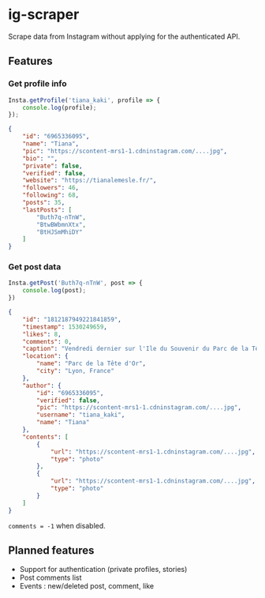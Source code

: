 # ig-scraper

Scrape data from Instagram without applying for the authenticated API.

## Features

### Get profile info

```js
Insta.getProfile('tiana_kaki', profile => {
	console.log(profile);
});
```

```json
{
	"id": "6965336095",
	"name": "Tiana",
	"pic": "https://scontent-mrs1-1.cdninstagram.com/....jpg",
	"bio": "",
	"private": false,
	"verified": false,
	"website": "https://tianalemesle.fr/",
	"followers": 46,
	"following": 68,
	"posts": 35,
	"lastPosts": [
		"Buth7q-nTnW",
		"BtwBWbmnXtx",
		"BtHJSmMhiDY"
	]
}
```

### Get post data

```js
Insta.getPost('Buth7q-nTnW', post => {
	console.log(post);
})
```

```json
{
	"id": "1812187949221841859",
	"timestamp": 1530249659,
	"likes": 8,
	"comments": 0,
	"caption": "Vendredi dernier sur l'Ile du Souvenir du Parc de la Tête d'Or, à Lyon.",
	"location": {
		"name": "Parc de la Tête d'Or",
		"city": "Lyon, France"
	},
	"author": {
		"id": "6965336095",
		"verified": false,
		"pic": "https://scontent-mrs1-1.cdninstagram.com/....jpg",
		"username": "tiana_kaki",
		"name": "Tiana"
	},
	"contents": [
		{
			"url": "https://scontent-mrs1-1.cdninstagram.com/....jpg",
			"type": "photo"
		},
		{
			"url": "https://scontent-mrs1-1.cdninstagram.com/....jpg",
			"type": "photo"
		}
	]
}
```

`comments = -1` when disabled.

## Planned features

- Support for authentication (private profiles, stories)
- Post comments list
- Events : new/deleted post, comment, like
